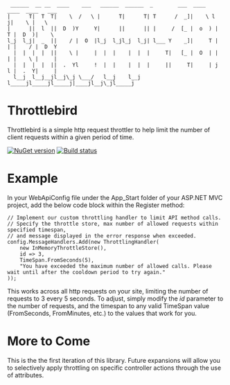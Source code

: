 ```
 ______  __ __  ____    ___   ______  ______  _        ___  ____   ____  ____   ___   
|      T|  T  T|    \  /   \ |      T|      T| T      /  _]|    \ l    j|    \ |   \  
|      ||  l  ||  D  )Y     Y|      ||      || |     /  [_ |  o  ) |  T |  D  )|    \ 
l_j  l_j|  _  ||    / |  O  |l_j  l_jl_j  l_j| l___ Y    _]|     T |  | |    / |  D  Y
  |  |  |  |  ||    \ |     |  |  |    |  |  |     T|   [_ |  O  | |  | |    \ |     |
  |  |  |  |  ||  .  Yl     !  |  |    |  |  |     ||     T|     | j  l |  .  Y|     |
  l__j  l__j__jl__j\_j \___/   l__j    l__j  l_____jl_____jl_____j|____jl__j\_jl_____j

```

# Throttlebird
Throttlebird is a simple http request throttler to help limit the number of client requests within a given period of time.

[![NuGet version](https://badge.fury.io/nu/Throttlebird.svg)](https://badge.fury.io/nu/Throttlebird)  [![Build status](https://ci.appveyor.com/api/projects/status/c2xv4a7fqmfml1qy?svg=true)](https://ci.appveyor.com/project/joelhulen/throttlebird)

# Example
In your WebApiConfig file under the App_Start folder of your ASP.NET MVC project, add the below code block within the Register method:

```
// Implement our custom throttling handler to limit API method calls.
// Specify the throttle store, max number of allowed requests within specified timespan,
// and message displayed in the error response when exceeded.
config.MessageHandlers.Add(new ThrottlingHandler(
    new InMemoryThrottleStore(),
    id => 3,
    TimeSpan.FromSeconds(5),
    "You have exceeded the maximum number of allowed calls. Please wait until after the cooldown period to try again."
));
```

This works across all http requests on your site, limiting the number of requests to 3 every 5 seconds. To adjust, simply modify the *id* parameter to the number of requests, and the timespan to any valid TimeSpan value (FromSeconds, FromMinutes, etc.) to the values that work for you.

# More to Come
This is the the first iteration of this library. Future expansions will allow you to selectively apply throttling on specific controller actions through the use of attributes.
